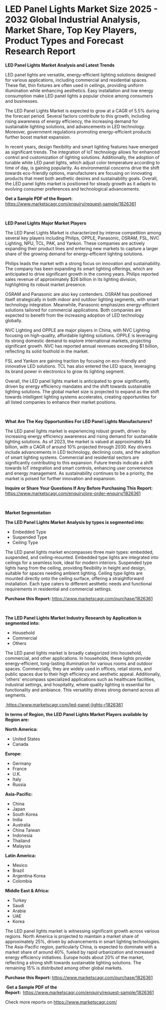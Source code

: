 <p><h1>LED Panel Lights Market Size 2025 - 2032 Global Industrial Analysis, Market Share, Top Key Players, Product Types and Forecast Research Report</h1></p><p><strong>LED Panel Lights Market Analysis and Latest Trends</strong></p>
<p><p>LED panel lights are versatile, energy-efficient lighting solutions designed for various applications, including commercial and residential spaces. These flat, thin fixtures are often used in ceilings, providing uniform illumination while enhancing aesthetics. Easy installation and low energy consumption make LED panel lights a popular choice among consumers and businesses.</p><p>The LED Panel Lights Market is expected to grow at a CAGR of 5.5% during the forecast period. Several factors contribute to this growth, including rising awareness of energy efficiency, the increasing demand for sustainable lighting solutions, and advancements in LED technology. Moreover, government regulations promoting energy-efficient products further boost market expansion.</p><p>In recent years, design flexibility and smart lighting features have emerged as significant trends. The integration of IoT technology allows for enhanced control and customization of lighting solutions. Additionally, the adoption of tunable white LED panel lights, which adjust color temperature according to time of day, is gaining popularity. As environmental concerns drive the shift towards eco-friendly options, manufacturers are focusing on innovating products that meet both aesthetic desires and sustainability goals. Overall, the LED panel lights market is positioned for steady growth as it adapts to evolving consumer preferences and technological advancements.</p></p>
<p><strong>Get a Sample PDF of the Report:&nbsp;</strong> <a href="https://www.marketscagr.com/enquiry/request-sample/1826361?utm_campaign=2631&utm_medium=2&utm_source=Github&utm_content=ia&utm_term=04042025&utm_id=led-panel-lights">https://www.marketscagr.com/enquiry/request-sample/1826361</a></p>
<p>&nbsp;</p>
<p><strong>LED Panel Lights Major Market Players</strong></p>
<p><p>The LED Panel Lights Market is characterized by intense competition among several key players including Philips, OPPLE, Panasonic, OSRAM, FSL, NVC Lighting, NPU, TCL, PAK, and Yankon. These companies are actively expanding their product lines and entering new markets to capture a larger share of the growing demand for energy-efficient lighting solutions.</p><p>Philips leads the market with a strong focus on innovation and sustainability. The company has been expanding its smart lighting offerings, which are anticipated to drive significant growth in the coming years. Philips reported sales revenue of approximately $26 billion in its lighting division, highlighting its robust market presence.</p><p>OSRAM and Panasonic are also key contenders. OSRAM has positioned itself strategically in both indoor and outdoor lighting segments, with smart technology integration. Meanwhile, Panasonic emphasizes energy-efficient solutions tailored for commercial applications. Both companies are expected to benefit from the increasing adoption of LED technology globally.</p><p>NVC Lighting and OPPLE are major players in China, with NVC Lighting focusing on high-quality, affordable lighting solutions. OPPLE is leveraging its strong domestic demand to explore international markets, projecting significant growth. NVC has reported annual revenues exceeding $1 billion, reflecting its solid foothold in the market.</p><p>FSL and Yankon are gaining traction by focusing on eco-friendly and innovative LED solutions. TCL has also entered the LED space, leveraging its brand power in electronics to grow its lighting segment.</p><p>Overall, the LED panel lights market is anticipated to grow significantly, driven by energy efficiency mandates and the shift towards sustainable lighting solutions. The global market size is projected to expand as the shift towards intelligent lighting systems accelerates, creating opportunities for all listed companies to enhance their market positions.</p></p>
<p>&nbsp;</p>
<p><strong>What Are The Key Opportunities For LED Panel Lights Manufacturers?</strong></p>
<p><p>The LED panel lights market is experiencing robust growth, driven by increasing energy efficiency awareness and rising demand for sustainable lighting solutions. As of 2023, the market is valued at approximately $4 billion, with a CAGR of around 10% projected through 2030. Key drivers include advancements in LED technology, declining costs, and the adoption of smart lighting systems. Commercial and residential sectors are significantly contributing to this expansion. Future trends indicate a shift towards IoT integration and smart controls, enhancing user convenience and energy management. As sustainability continues to be a priority, the market is poised for further innovation and expansion.</p></p>
<p><strong>Inquire or Share Your Questions If Any Before Purchasing This Report:</strong> <a href="https://www.marketscagr.com/enquiry/pre-order-enquiry/1826361?utm_campaign=2631&utm_medium=2&utm_source=Github&utm_content=ia&utm_term=04042025&utm_id=led-panel-lights">https://www.marketscagr.com/enquiry/pre-order-enquiry/1826361</a></p>
<p>&nbsp;</p>
<p><strong>Market Segmentation</strong></p>
<p><strong>The LED Panel Lights Market Analysis by types is segmented into:</strong></p>
<p><ul><li>Embedded Type</li><li>Suspended Type</li><li>Ceiling Type</li></ul></p>
<p><p>The LED panel lights market encompasses three main types: embedded, suspended, and ceiling-mounted. Embedded type lights are integrated into ceilings for a seamless look, ideal for modern interiors. Suspended type lights hang from the ceiling, providing flexibility in height and design, suitable for spaces needing ambient lighting. Ceiling type lights are mounted directly onto the ceiling surface, offering a straightforward installation. Each type caters to different aesthetic needs and functional requirements in residential and commercial settings.</p></p>
<p><strong>Purchase this Report:&nbsp;</strong><a href="https://www.marketscagr.com/purchase/1826361?utm_campaign=2631&utm_medium=2&utm_source=Github&utm_content=ia&utm_term=04042025&utm_id=led-panel-lights">https://www.marketscagr.com/purchase/1826361</a></p>
<p>&nbsp;</p>
<p><strong>The LED Panel Lights Market Industry Research by Application is segmented into:</strong></p>
<p><ul><li>Household</li><li>Commercial</li><li>Others</li></ul></p>
<p><p>The LED panel lights market is broadly categorized into household, commercial, and other applications. In households, these lights provide energy-efficient, long-lasting illumination for various rooms and outdoor spaces. Commercially, they are widely used in offices, retail stores, and public spaces due to their high efficiency and aesthetic appeal. Additionally, 'others' encompass specialized applications such as healthcare facilities, industrial settings, and hospitality, where quality lighting is essential for functionality and ambiance. This versatility drives strong demand across all segments.</p></p>
<p><a href="https://www.marketscagr.com/led-panel-lights-r1826361?utm_campaign=2631&utm_medium=2&utm_source=Github&utm_content=ia&utm_term=04042025&utm_id=led-panel-lights">&nbsp;https://www.marketscagr.com/led-panel-lights-r1826361</a></p>
<p><strong>In terms of Region, the LED Panel Lights Market Players available by Region are:</strong></p>
<p>
    <p> <strong> North America: </strong>
        <ul>
            <li>United States</li>
            <li>Canada</li>
        </ul>
        </p> 
    <p> <strong> Europe: </strong>
        <ul>
            <li>Germany</li>
            <li>France</li>
            <li>U.K.</li>
            <li>Italy</li>
            <li>Russia</li>
        </ul>
        </p> 
    <p> <strong> Asia-Pacific: </strong>
        <ul>
            <li>China</li>
            <li>Japan</li>
            <li>South Korea</li>
            <li>India</li>
            <li>Australia</li>
            <li>China Taiwan</li>
            <li>Indonesia</li>
            <li>Thailand</li>
            <li>Malaysia</li>
        </ul>
        </p> 
    <p> <strong> Latin America: </strong>
        <ul>
            <li>Mexico</li>
            <li>Brazil</li>
            <li>Argentina Korea</li>
            <li>Colombia</li>
        </ul>
        </p> 
    <p> <strong> Middle East & Africa: </strong>
        <ul>
            <li>Turkey</li>
            <li>Saudi</li>
            <li>Arabia</li>
            <li>UAE</li>
            <li>Korea</li>
        </ul>
    </p>
    </p>
<p><p>The LED panel lights market is witnessing significant growth across various regions. North America is projected to maintain a market share of approximately 25%, driven by advancements in smart lighting technologies. The Asia-Pacific region, particularly China, is expected to dominate with a market share of around 40%, fueled by rapid urbanization and increased energy efficiency initiatives. Europe holds about 20% of the market, reflecting a strong shift towards sustainable lighting solutions. The remaining 15% is distributed among other global markets.</p></p>
<p><strong>Purchase this Report: </strong><a href="https://www.marketscagr.com/purchase/1826361?utm_campaign=2631&utm_medium=2&utm_source=Github&utm_content=ia&utm_term=04042025&utm_id=led-panel-lights">https://www.marketscagr.com/purchase/1826361</a></p>
<p>&nbsp;<strong>Get a Sample PDF of the Report:&nbsp;&nbsp;</strong><a href="https://www.marketscagr.com/enquiry/request-sample/1826361?utm_campaign=2631&utm_medium=2&utm_source=Github&utm_content=ia&utm_term=04042025&utm_id=led-panel-lights">https://www.marketscagr.com/enquiry/request-sample/1826361</a></p>
<p><strong></strong></p>
<p>Check more reports on <a href="https://www.marketscagr.com/?utm_campaign=2631&utm_medium=2&utm_source=Github&utm_content=ia&utm_term=04042025&utm_id=led-panel-lights">https://www.marketscagr.com/</a></p>